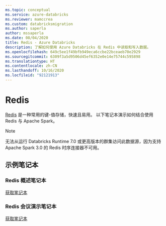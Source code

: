 ```yaml
---
ms.topic: conceptual
ms.service: azure-databricks
ms.reviewer: mamccrea
ms.custom: databricksmigration
ms.author: saperla
author: mssaperla
ms.date: 08/04/2020
title: Redis - Azure Databricks
description: 了解如何使用 Azure Databricks 在 Redis 中读取和写入数据。
ms.openlocfilehash: 649c5ee1f49bfb949eca6ccbe22bceaeb70e2929
ms.sourcegitcommit: 6309f3a5d9506d45ef6352e0e14e75744c595898
ms.translationtype: HT
ms.contentlocale: zh-CN
ms.lasthandoff: 10/16/2020
ms.locfileid: "92121913"
---
```

# <a name="redis"></a>Redis

[Redis](https://redis.io/) 是一种常用的键-值存储，快速且易用。 以下笔记本演示如何结合使用 Redis 与 Apache Spark。

> [!NOTE]
>
> 无法从运行 Databricks Runtime 7.0 或更高版本的群集访问此数据源，因为支持 Apache Spark 3.0 的 Redis 时序连接器不可用。

## <a name="example-notebooks"></a>示例笔记本

### <a name="redis-overview-notebook"></a>Redis 概述笔记本

[获取笔记本](../../_static/notebooks/redis.html)

### <a name="redis-conf-demo-notebook"></a>Redis 会议演示笔记本

[获取笔记本](../../_static/notebooks/redis-conf-demo.html)